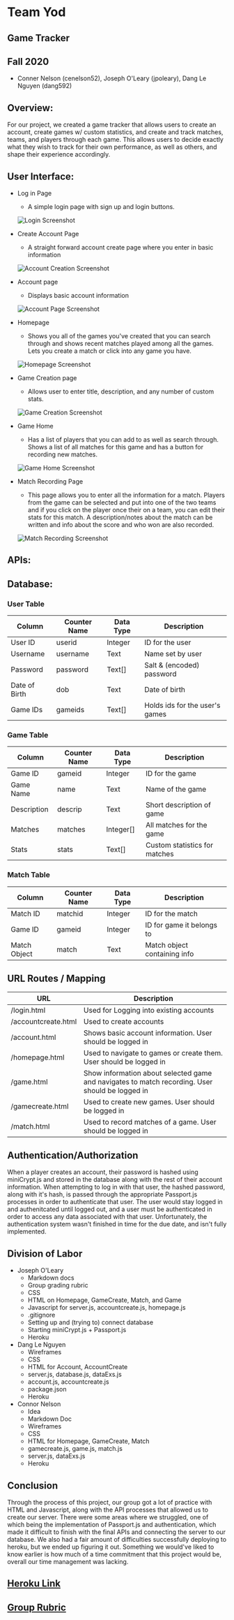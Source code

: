 # Team Yod
## Game Tracker
## Fall 2020
- Conner Nelson (cenelson52), Joseph O'Leary (jpoleary), Dang Le Nguyen (dang592)

## Overview:
For our project, we created a game tracker that allows users to create an account, create games w/ custom statistics, and create and track matches, teams, and players through each game. This allows users to decide exactly what they wish to track for their own performance, as well as others, and shape their experience accordingly.

## User Interface:
- Log in Page
    - A simple login page with sign up and login buttons.

    ![Login Screenshot](./images/final/Login.PNG)

- Create Account Page
    - A straight forward account create page where you enter in basic information

    ![Account Creation Screenshot](./images/final/createaccount.PNG)

- Account page
    - Displays basic account information

    ![Account Page Screenshot](./images/final/account.PNG)

- Homepage
    - Shows you all of the games you've created that you can search through and shows recent matches played among all the games. Lets you create a match or click into any game you have.

    ![Homepage Screenshot](./images/final/home.PNG)

- Game Creation page
    - Allows user to enter title, description, and any number of custom stats.

    ![Game Creation Screenshot](./images/final/gamecreate.PNG)

- Game Home
    - Has a list of players that you can add to as well as search through. Shows a list of all matches for this game and has a button for recording new matches.

    ![Game Home Screenshot](./images/final/game.PNG)

- Match Recording Page
    - This page allows you to enter all the information for a match. Players from the game can be selected and put into one of the two teams and if you click on the player once their on a team, you can edit their stats for this match. A description/notes about the match can be written and info about the score and who won are also recorded.

    ![Match Recording Screenshot](./images/final/match.PNG)

## APIs:

## Database:

### User Table
| Column        | Counter Name | Data Type | Description                    |
|---------------|--------------|-----------|--------------------------------|
| User ID       | userid       | Integer   | ID for the user                |
| Username      | username     | Text      | Name set by user               |
| Password      | password     | Text[]    | Salt & (encoded) password      |
| Date of Birth | dob          | Text      | Date of birth                  |
| Game IDs      | gameids      | Text[]    | Holds ids for the user's games |

### Game Table
| Column        | Counter Name | Data Type | Description                    |
|---------------|--------------|-----------|--------------------------------|
| Game ID       | gameid       | Integer   | ID for the game                |
| Game Name     | name         | Text      | Name of the game               |
| Description   | descrip      | Text      | Short description of game      |
| Matches       | matches      | Integer[] | All matches for the game       |
| Stats         | stats        | Text[]    | Custom statistics for matches  |

 ### Match Table
| Column        | Counter Name | Data Type | Description                    |
|---------------|--------------|-----------|--------------------------------|
| Match ID      | matchid      | Integer   | ID for the match               |
| Game ID       | gameid       | Integer   | ID for game it belongs to      |
| Match Object  | match        | Text      | Match object containing info   |

## URL Routes / Mapping
| URL                      | Description | 
|--------------------------|--------------|
| /login.html              | Used for Logging into existing accounts |
| /accountcreate.html      | Used to create accounts |
| /account.html            | Shows basic account information. User should be logged in |
| /homepage.html           | Used to navigate to games or create them. User should  be logged in |
| /game.html               | Show information about selected game and navigates to match recording. User should  be logged in |
| /gamecreate.html         | Used to create new games. User should  be logged in |
| /match.html              | Used to record matches of a game. User should  be logged in |


## Authentication/Authorization
When a player creates an account, their password is hashed using miniCrypt.js and stored in the database along with the rest of their account information. When attempting to log in with that user, the hashed password, along with it's hash, is passed through the appropriate Passport.js processes in order to authenticate that user. The user would stay logged in and authenitcated until logged out, and a user must be authenticated in order to access any data associated with that user. Unfortunately, the authentication system wasn't finished in time for the due date, and isn't fully implemented.

## Division of Labor
- Joseph O'Leary
    - Markdown docs
    - Group grading rubric
    - CSS
    - HTML on Homepage, GameCreate, Match, and Game
    - Javascript for server.js, accountcreate.js, homepage.js
    - .gitignore
    - Setting up and (trying to) connect database
    - Starting miniCrypt.js + Passport.js
    - Heroku
- Dang Le Nguyen
    - Wireframes
    - CSS
    - HTML for Account, AccountCreate
    - server.js, database.js, dataExs.js
    - account.js, accountcreate.js
    - package.json
    - Heroku
- Connor Nelson
    - Idea
    - Markdown Doc
    - Wireframes
    - CSS
    - HTML for Homepage, GameCreate, Match
    - gamecreate.js, game.js, match.js
    - server.js, dataExs.js
    - Heroku

## Conclusion
Through the process of this project, our group got a lot of practice with HTML and Javascript, along with the API processes that allowed us to create our server. There were some areas where we struggled, one of which being the implementation of Passport.js and authentication, which made it difficult to finish with the final APIs and connecting the server to our database. We also had a fair amount of difficulties successfully deploying to heroku, but we ended up figuring it out. Something we would've liked to know earlier is how much of a time commitment that this project would be, overall our time management was lacking.

## [Heroku Link](https://cs326final-yod.herokuapp.com/)

## [Group Rubric](https://docs.google.com/document/d/19Is_zDfItgZADYcGi1ZmJDmwcIfuEcGv_xT66GCTLm4/edit?usp=sharing)

